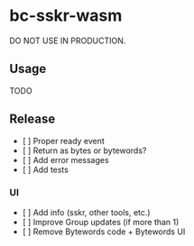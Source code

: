 # bc-sskr-wasm

DO NOT USE IN PRODUCTION.

## Usage

TODO

## Release

- [ ] Proper ready event
- [ ] Return as bytes or bytewords?
- [ ] Add error messages
- [ ] Add tests

### UI

- [ ] Add info (sskr, other tools, etc.)
- [ ] Improve Group updates (if more than 1)
- [ ] Remove Bytewords code + Bytewords UI